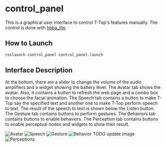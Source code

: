 # control_panel

This is a graphical user interface to control T-Top's features manually. The control is done
with [hbba_lite](../../hbba_lite).

## How to Launch

```bash
roslaunch control_panel control_panel.launch
```

## Interface Description

At the bottom, there are a slider to change the volume of the audio amplifiers and a widget showing the battery level.
The Avatar tab shows the avatar. Also, it contains a button to refresh the web page and a combo box to choose the facial
animation. The Speech tab contains a button to make T-Top say the specified text and another one to make T-Top perform
speech to text. The result of the speech to text is shown below the Listen button. The Gesture tab contains buttons to
perform gestures. The Behaviors tab contains buttons to enable behaviors. The Perception tab contains buttons to enable
perceptual nodes and widgets to show their result.

![Avatar](images/tab_avatar.png)
![Speech](images/tab_speech.png)
![Gesture](images/tab_gesture.png)
![Behavior](images/tab_behaviors.png) TODO update image
![Perceptions](images/tab_perceptions.png)
